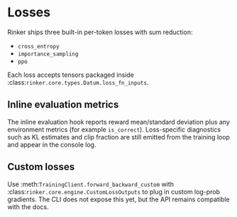 # Losses

Rinker ships three built-in per-token losses with sum reduction:

* `cross_entropy`
* `importance_sampling`
* `ppo`

Each loss accepts tensors packaged inside :class:`rinker.core.types.Datum.loss_fn_inputs`.

## Inline evaluation metrics

The inline evaluation hook reports reward mean/standard deviation plus any environment metrics (for example `is_correct`).
Loss-specific diagnostics such as KL estimates and clip fraction are still emitted from the training loop and appear in the
console log.

## Custom losses

Use :meth:`TrainingClient.forward_backward_custom` with :class:`rinker.core.engine.CustomLossOutputs` to plug in custom log-prob
gradients. The CLI does not expose this yet, but the API remains compatible with the docs.
